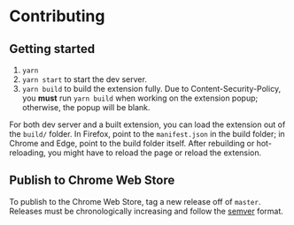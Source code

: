 # Contributing

## Getting started

1. `yarn`
1. `yarn start` to start the dev server.
1. `yarn build` to build the extension fully. Due to Content-Security-Policy, you **must** run `yarn build` when working on the extension popup; otherwise, the popup will be blank.

For both dev server and a built extension, you can load the extension out of the `build/` folder. In Firefox, point to the `manifest.json` in the build folder; in Chrome and Edge, point to the build folder itself. After rebuilding or hot-reloading, you might have to reload the page or reload the extension.

## Publish to Chrome Web Store

To publish to the Chrome Web Store, tag a new release off of `master`. Releases must be chronologically increasing and follow the [semver](https://semver.org/) format.
